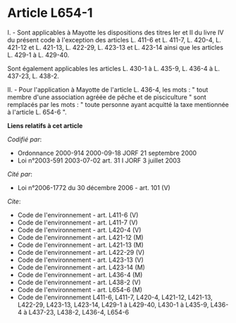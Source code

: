 # Article L654-1

I. - Sont applicables à Mayotte les dispositions des titres Ier et II du livre IV du présent code à l'exception des articles
L. 411-6 et L. 411-7, L. 420-4, L. 421-12 et L. 421-13, L. 422-29, L. 423-13 et L. 423-14 ainsi que les articles L. 429-1 à
L. 429-40.

Sont également applicables les articles L. 430-1 à L. 435-9, L. 436-4 à L. 437-23, L. 438-2.

II. - Pour l'application à Mayotte de l'article L. 436-4, les mots : " tout membre d'une association agréée de pêche et de
pisciculture " sont remplacés par les mots : " toute personne ayant acquitté la taxe mentionnée à l'article L. 654-6 ".

**Liens relatifs à cet article**

_Codifié par_:

  - Ordonnance 2000-914 2000-09-18 JORF 21 septembre 2000
  - Loi n°2003-591 2003-07-02 art. 31 I JORF 3 juillet 2003

_Cité par_:

  - Loi n°2006-1772 du 30 décembre 2006 - art. 101 (V)

_Cite_:

  - Code de l'environnement - art. L411-6 (V)
  - Code de l'environnement - art. L411-7 (V)
  - Code de l'environnement - art. L420-4 (V)
  - Code de l'environnement - art. L421-12 (M)
  - Code de l'environnement - art. L421-13 (M)
  - Code de l'environnement - art. L422-29 (V)
  - Code de l'environnement - art. L423-13 (V)
  - Code de l'environnement - art. L423-14 (M)
  - Code de l'environnement - art. L436-4 (M)
  - Code de l'environnement - art. L438-2 (V)
  - Code de l'environnement - art. L654-6 (M)
  - Code de l'environnement L411-6, L411-7, L420-4, L421-12, L421-13, L422-29, L423-13, L423-14, L429-1 à L429-40, L430-1 à L435-9, L436-4 à L437-23, L438-2, L436-4, L654-6
